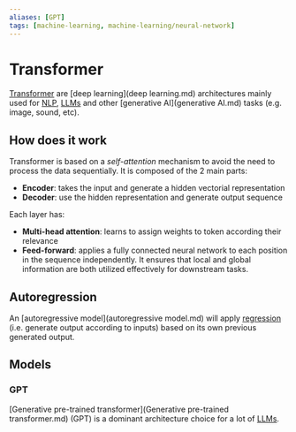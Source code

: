 ```yaml
---
aliases: [GPT]
tags: [machine-learning, machine-learning/neural-network]
---
```


# Transformer 

[Transformer](https://en.wikipedia.org/wiki/Transformer) are [deep learning](deep learning.md) architectures mainly used for [NLP](/engineering/machine-learning/applications/nlp.md), [LLMs](/engineering/machine-learning/neural-network/llm.md) and other [generative AI](generative AI.md) tasks (e.g. image, sound, etc).

## How does it work

Transformer is based on a *self-attention* mechanism to avoid the need to process the data sequentially. It is composed of the 2 main parts:

- **Encoder**: takes the input and generate a hidden vectorial representation
- **Decoder**: use the hidden representation and generate output sequence

Each layer has:

- **Multi-head attention**: learns to assign weights to token according their relevance
- **Feed-forward**: applies a fully connected neural network to each position in the sequence independently. It ensures that local and global information are both utilized effectively for downstream tasks.

## Autoregression

An [autoregressive model](autoregressive model.md) will apply [regression](/engineering/machine-learning/tasks/regression.md) (i.e. generate output according to inputs) based on its own previous generated output. 

## Models

### GPT

[Generative pre-trained transformer](Generative pre-trained transformer.md) (GPT) is a dominant architecture choice for a lot of [LLMs](/engineering/machine-learning/neural-network/llm.md).